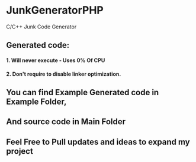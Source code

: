 # JunkGeneratorPHP
C/C++ Junk Code Generator

## Generated code:
#### 1. Will never execute - Uses 0% Of CPU
#### 2. Don't require to disable linker optimization.

## You can find Example Generated code in Example Folder,
## And source code in Main Folder
## Feel Free to Pull updates and ideas to expand my project
